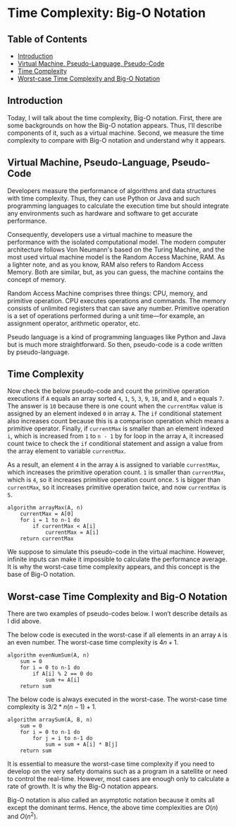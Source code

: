 # Time Complexity: Big-O Notation

## Table of Contents

- [Introduction](#introduction)
- [Virtual Machine, Pseudo-Language, Pseudo-Code](#virtual-machine-pseudo-language-pseudo-code)
- [Time Complexity](#time-complexity)
- [Worst-case Time Complexity and Big-O Notation](#worst-case-time-complexity-and-big-o-notation)

## Introduction

Today, I will talk about the time complexity, Big-O notation. First, there are some backgrounds on how the Big-O notation appears. Thus, I'll describe components of it, such as a virtual machine. Second, we measure the time complexity to compare with Big-O notation and understand why it appears.

## Virtual Machine, Pseudo-Language, Pseudo-Code

Developers measure the performance of algorithms and data structures with time complexity. Thus, they can use Python or Java and such programming languages to calculate the execution time but should integrate any environments such as hardware and software to get accurate performance.

Consequently, developers use a virtual machine to measure the performance with the isolated computational model. The modern computer architecture follows Von Neumann's based on the Turing Machine, and the most used virtual machine model is the Random Access Machine, RAM. As a lighter note, and as you know, RAM also refers to Random Access Memory. Both are similar, but, as you can guess, the machine contains the concept of memory.

Random Access Machine comprises three things: CPU, memory, and primitive operation. CPU executes operations and commands. The memory consists of unlimited registers that can save any number. Primitive operation is a set of operations performed during a unit time—for example, an assignment operator, arithmetic operator, etc.

Pseudo language is a kind of programming languages like Python and Java but is much more straightforward. So then, pseudo-code is a code written by pseudo-language.

## Time Complexity

Now check the below pseudo-code and count the primitive operation executions if `A` equals an array sorted `4`, `1`, `5`, `3`, `9`, `10`, and `8`, and `n` equals `7`. The answer is `10` because there is one count when the `currentMax` value is assigned by an element indexed `0` in array `A`. The `if` conditional statement also increases count because this is a comparison operation which means a primitive operator. Finally, if `currentMax` is smaller than an element indexed `i`, which is increased from `1` to `n - 1` by for loop in the array `A`, it increased count twice to check the `if` conditional statement and assign a value from the array element to variable `currentMax`.

As a result, an element `4` in the array `A` is assigned to variable `currentMax`, which increases the primitive operation count. `1` is smaller than `currentMax`, which is `4`, so it increases primitive operation count once. `5` is bigger than `currentMax`, so it increases primitive operation twice, and now `currentMax` is `5`.

```
algorithm arrayMax(A, n)
	currentMax = A[0]
	for i = 1 to n-1 do
		if currentMax < A[i]
			currentMax = A[i]
	return currentMax
```

We suppose to simulate this pseudo-code in the virtual machine. However, infinite inputs can make it impossible to calculate the performance average. It is why the worst-case time complexity appears, and this concept is the base of Big-O notation.

## Worst-case Time Complexity and Big-O Notation

There are two examples of pseudo-codes below. I won’t describe details as I did above.

The below code is executed in the worst-case if all elements in an array `A` is an even number. The worst-case time complexity is $4n + 1$.

```
algorithm evenNumSum(A, n)
	sum = 0
	for i = 0 to n-1 do
		if A[i] % 2 == 0 do
			sum += A[i]
	return sum
```

The below code is always executed in the worst-case. The worst-case time complexity is $3/2*n(n-1)+1$.

```
algorithm arraySum(A, B, n)
	sum = 0
	for i = 0 to n-1 do
		for j = i to n-1 do
			sum = sum + A[i] * B[j]
	return sum
```

It is essential to measure the worst-case time complexity if you need to develop on the very safety domains such as a program in a satellite or need to control the real-time. However, most cases are enough only to calculate a rate of growth. It is why the Big-O notation appears.

Big-O notation is also called an asymptotic notation because it omits all except the dominant terms. Hence, the above time complexities are $O(n)$ and $O(n^2)$.
